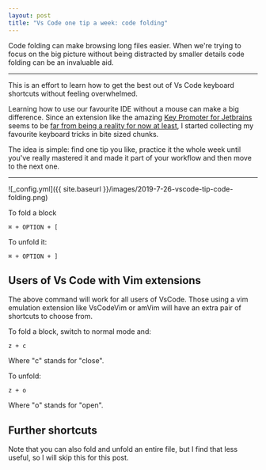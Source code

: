 ```yaml
---
layout: post
title: "Vs Code one tip a week: code folding"
---
```

Code folding can make browsing long files easier. When we're trying to focus on the big picture without being distracted by smaller details code folding can be an invaluable aid.

---
This is an effort to learn how to get the best out of Vs Code keyboard shortcuts without feeling overwhelmed.

Learning how to use our favourite IDE without a mouse can make a big difference.
Since an extension like the amazing [Key Promoter for Jetbrains](https://plugins.jetbrains.com/plugin/4455-key-promoter) seems to be [far from being a reality for now at least](https://github.com/Microsoft/vscode/issues/26729), I started collecting my favourite keyboard tricks in bite sized chunks.

The idea is simple: find one tip you like, practice it the whole week until you've really mastered it and made it part of your workflow and then move to the next one.

---

![_config.yml]({{ site.baseurl }}/images/2019-7-26-vscode-tip-code-folding.png)

To fold a block

```
⌘ + OPTION + [
```

To unfold it:

```
⌘ + OPTION + ]
```


## Users of Vs Code with Vim extensions
The above command will work for all users of VsCode. Those using a vim emulation extension like VsCodeVim or amVim will have an extra pair of shortcuts to choose from.

To fold a block, switch to normal mode and:

```
z + c
```
Where "c" stands for "close".

To unfold:

```
z + o
```

Where "o" stands for "open".

## Further shortcuts
Note that you can also fold and unfold an entire file, but I find that less useful, so I will skip this for this post.

